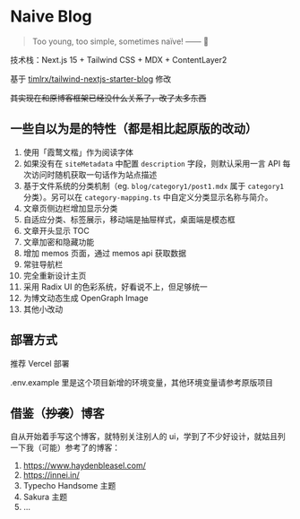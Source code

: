 # Naive Blog
> Too young, too simple, sometimes naïve!
> —— 🐸

技术栈：Next.js 15 + Tailwind CSS + MDX + ContentLayer2

基于 [timlrx/tailwind-nextjs-starter-blog](https://github.com/timlrx/tailwind-nextjs-starter-blog) 修改

~~其实现在和原博客框架已经没什么关系了，改了太多东西~~

## 一些自以为是的特性（都是相比起原版的改动）

1. 使用「霞鹜文楷」作为阅读字体
2. 如果没有在 `siteMetadata` 中配置 `description` 字段，则默认采用一言 API 每次访问时随机获取一句话作为站点描述
3. 基于文件系统的分类机制（eg. `blog/category1/post1.mdx` 属于 `category1` 分类）。另可以在 `category-mapping.ts` 中自定义分类显示名称与简介。
4. 文章页侧边栏增加显示分类
5. 自适应分类、标签展示，移动端是抽屉样式，桌面端是模态框
6. 文章开头显示 TOC
7. 文章加密和隐藏功能
8. 增加 memos 页面，通过 memos api 获取数据
9. 常驻导航栏
10. 完全重新设计主页
11. 采用 Radix UI 的色彩系统，好看说不上，但足够统一
12. 为博文动态生成 OpenGraph Image
13. 其他小改动

## 部署方式

推荐 Vercel 部署

.env.example 里是这个项目新增的环境变量，其他环境变量请参考原版项目

## 借鉴（~~抄袭~~）博客

自从开始着手写这个博客，就特别关注别人的 ui，学到了不少好设计，就姑且列一下我（可能）参考了的博客：

1. <https://www.haydenbleasel.com/>
2. <https://innei.in/>
3. Typecho Handsome 主题
4. Sakura 主题
5. ...
